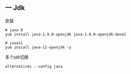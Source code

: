 ## 一 Jdk

安装

```
# java 8
yum install java-1.8.0-openjdk java-1.8.0-openjdk-devel
```



```
# java11
yum install java-11-openjdk -y
```

多个jdk切换

```
alternatives --config java
```


